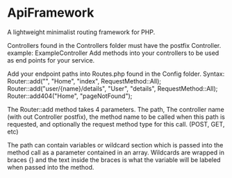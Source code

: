 # ApiFramework
A lightweight minimalist routing framework for PHP.

Controllers found in the Controllers folder must have the postfix Controller. example: ExampleController
Add methods into your controllers to be used as end points for your service.

Add your endpoint paths into Routes.php found in the Config folder.
Syntax:
Router::add("", "Home", "index", RequestMethod::All);
Router::add("user/{name}/details", "User", "details", RequestMethod::All);
Router::add404("Home", "pageNotFound");

The Router::add method takes 4 parameters. The path, The controller name (with out Controller postfix), the method name to be called when this path is requested, and
optionally the request method type for this call. (POST, GET, etc)

The path can contain variables or wildcard section which is passed into the method call as a parameter contained in an array. Wildcards are wrapped in braces {} and the text inside the braces is what the variable will be labeled when passed into the method.